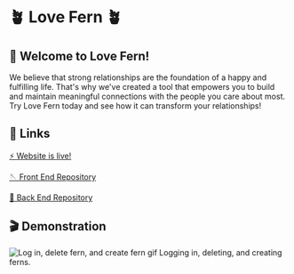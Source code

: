 # 🪴 Love Fern 🪴

## 👋 Welcome to Love Fern!

We believe that strong relationships are the foundation of a happy and fulfilling life. That's why we've created a tool that empowers you to build and maintain meaningful connections with the people you care about most. Try Love Fern today and see how it can transform your relationships!

## 🔗 Links

[⚡️ Website is live!](https://www.lovefern.app)

[🪡 Front End Repository](https://github.com/love-fern/love_fern_fe)

[🧵 Back End Repository](https://github.com/love-fern/love_fern_be)


## 🎬 Demonstration

![Log in, delete fern, and create fern gif](profile/walkthrough-1.gif, "Delete & Create")
Logging in, deleting, and creating ferns.
